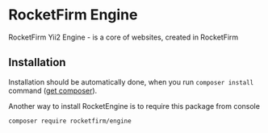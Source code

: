 # RocketFirm Engine

RocketFirm Yii2 Engine - is a core of websites, created in RocketFirm

## Installation

Installation should be automatically done, when you run ```composer install``` command ([get composer](http://getcomposer.org)).

Another way to install RocketEngine is to require this package from console

```
composer require rocketfirm/engine
```